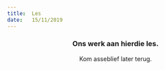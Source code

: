 ```yaml
---
title:  Les
date:   15/11/2019
---
```


### <center>Ons werk aan hierdie les.</center>
<center>Kom asseblief later terug.</center>